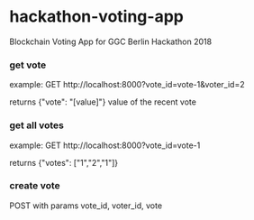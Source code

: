 # hackathon-voting-app
Blockchain Voting App for GGC Berlin Hackathon 2018


### get vote
example:
GET http://localhost:8000?vote_id=vote-1&voter_id=2

returns {"vote": "[value]"}  value of the recent vote

### get all votes
example:
GET http://localhost:8000?vote_id=vote-1

returns {"votes": ["1","2","1"]}

### create vote
POST with params vote_id, voter_id, vote
